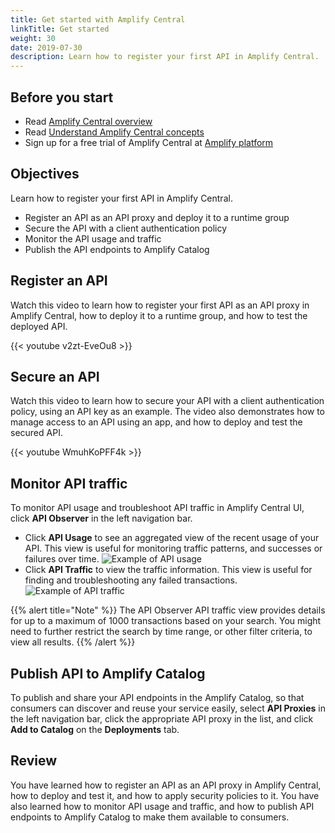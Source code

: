 ```yaml
---
title: Get started with Amplify Central
linkTitle: Get started
weight: 30
date: 2019-07-30
description: Learn how to register your first API in Amplify Central.
---
```


## Before you start

* Read [Amplify Central overview](/docs/central/overview)
* Read [Understand Amplify Central concepts](/docs/central/fundamental_concepts)
* Sign up for a free trial of Amplify Central at [Amplify platform](https://platform.axway.com/)

## Objectives

Learn how to register your first API in Amplify Central.

* Register an API as an API proxy and deploy it to a runtime group
* Secure the API with a client authentication policy
* Monitor the API usage and traffic
* Publish the API endpoints to Amplify Catalog

## Register an API

Watch this video to learn how to register your first API as an API proxy in Amplify Central, how to deploy it to a runtime group, and how to test the deployed API.

{{< youtube v2zt-EveOu8 >}}

## Secure an API

Watch this video to learn how to secure your API with a client authentication policy, using an API key as an example. The video also demonstrates how to manage access to an API using an app, and how to deploy and test the secured API.

{{< youtube WmuhKoPFF4k >}}

## Monitor API traffic

To monitor API usage and troubleshoot API traffic in Amplify Central UI, click **API Observer** in the left navigation bar.

* Click **API Usage** to see an aggregated view of the recent usage of your API. This view is useful for monitoring traffic patterns, and successes or failures over time.
  ![Example of API usage](/Images/central/apiobserver_usage.png)
* Click **API Traffic** to view the traffic information. This view is useful for finding and troubleshooting any failed transactions.
  ![Example of API traffic](/Images/central/apiobserver_traffic.png)

{{% alert title="Note" %}}
The API Observer API traffic view provides details for up to a maximum of 1000 transactions based on your search. You might need to further restrict the search by time range, or other filter criteria, to view all results.
{{% /alert %}}

## Publish API to Amplify Catalog

To publish and share your API endpoints in the Amplify Catalog, so that consumers can discover and reuse your service easily, select **API Proxies** in the left navigation bar, click the appropriate API proxy in the list, and click **Add to Catalog** on the **Deployments** tab.

## Review

You have learned how to register an API as an API proxy in Amplify Central, how to deploy and test it, and how to apply security policies to it. You have also learned how to monitor API usage and traffic, and how to publish API endpoints to Amplify Catalog to make them available to consumers.
